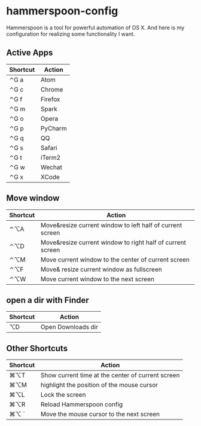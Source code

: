 # hammerspoon-config
Hammerspoon is a tool for powerful automation of OS X. And here is my configuration for realizing some functionality I want.

## Active Apps
Shortcut | Action
---|---
⌃G a| Atom
⌃G c| Chrome
⌃G f| Firefox
⌃G m| Spark
⌃G o| Opera
⌃G p| PyCharm
⌃G q| QQ
⌃G s| Safari
⌃G t| iTerm2
⌃G w| Wechat
⌃G x| XCode

## Move window

Shortcut | Action
---|---
⌃⌥A| Move&resize current window to left half of current screen
⌃⌥D| Move&resize current window to right half of current screen
⌃⌥M| Move current window to the center of current screen
⌃⌥F| Move& resize current window as fullscreen
⌃⌥W| Move current window to the next screen

## open a dir with Finder

Shortcut | Action
---|---
⌥D| Open Downloads dir

## Other Shortcuts
Shortcut | Action
---|---
⌘⌥T| Show current time at the center of current screen
⌘⌥M| highlight the position of the mouse cursor
⌘⌥L| Lock the screen
⌘⌥R| Reload Hammerspoon config
⌘⌥ `| Move the mouse cursor to the next screen

